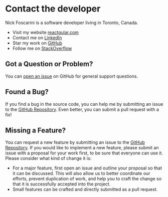 # Contact the developer

Nick Foscarini is a software developer living in Toronto, Canada.

- Visit my website [reactgular.com](https://reactgular.com/)
- Contact me on [LinkedIn](https://www.linkedin.com/in/nick-foscarini/)
- Star my work on [GitHub](https://github.com/reactgular)
- Follow me on [StackOverflow](https://stackoverflow.com/users/1031569/reactgular?tab=profile)

## Got a Question or Problem?

You can [open an issue](https://github.com/reactgular/bookmarks/issues/new) on GitHub for general support questions.

## Found a Bug?

If you find a bug in the source code, you can help me by submitting an issue to the [GitHub Repository](https://github.com/reactgular/bookmarks).
Even better, you can submit a pull request with a fix!

## Missing a Feature?

You can request a new feature by submitting an issue to the [GitHub Repository](https://github.com/reactgular/bookmarks). 
If you would like to implement a new feature, please submit an issue with a proposal for your work first, to be sure that 
everyone can use it. Please consider what kind of change it is:

- For a major feature, first open an issue and outline your proposal so that it can be discussed. 
This will also allow us to better coordinate our efforts, prevent duplication of work, and help 
you to craft the change so that it is successfully accepted into the project.
- Small features can be crafted and directly submitted as a pull request.
